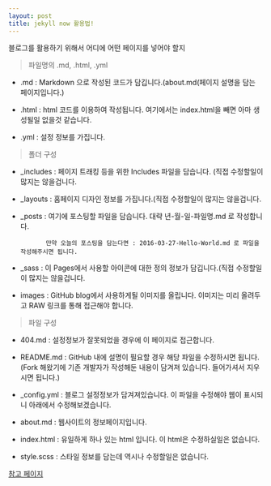 ```yaml
---
layout: post
title: jekyll now 활용법!
---
```




블로그를 활용하기 위해서 어디에 어떤 페이지를 넣어야 할지


> 파일명의 .md, .html, .yml

- .md : Markdown 으로 작성된 코드가 담깁니다.(about.md(페이지 설명을 담는 페이지입니다.)

- .html : html 코드를 이용하여 작성됩니다. 여기에서는 index.html을 빼면 아마 생성될일 없을것 같습니다.

- .yml : 설정 정보를 가집니다.



> 폴더 구성

- _includes : 페이지 트래킹 등을 위한 Includes 파일을 담습니다. (직접 수정할일이 많지는 않을겁니다.

- _layouts : 홈페이지 디자인 정보를 가집니다.(직접 수정할일이 많지는 않을겁니다.

- _posts : 여기에 포스팅할 파일을 담습니다. 대략 년-월-일-파일명.md 로 작성합니다.

             만약 오늘의 포스팅을 담는다면 : 2016-03-27-Hello-World.md 로 파일을 작성해주시면 됩니다.

- _sass : 이 Pages에서 사용할 아이콘에 대한 정의 정보가 담깁니다.(직접 수정할일이 많지는 않을겁니다.

- images : GitHub blog에서 사용하게될 이미지를 올립니다. 이미지는 미리 올려두고 RAW 링크를 통해 접근해야 합니다.



> 파일 구성

- 404.md : 설정정보가 잘못되었을 경우에 이 페이지로 접근합니다.

- README.md : GitHub 내에 설명이 필요할 경우 해당 파일을 수정하시면 됩니다.(Fork 해왔기에 기존 개발자가 작성해둔 내용이 담겨져 있습니다. 들어가셔서 지우시면 됩니다.)

- _config.yml : 블로그 설정정보가 담겨져있습니다. 이 파일을 수정해야 웹이 표시되니 아래에서 수정해보겠습니다.

- about.md : 웹사이트의 정보페이지입니다.

- index.html : 유일하게 하나 있는 html 입니다. 이 html은 수정하실일은 없습니다.

- style.scss : 스타일 정보를 담는데 역시나 수정할일은 없습니다.


[참고 페이지](https://thdev.net/653)